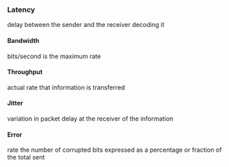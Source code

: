 ### Latency 
delay between the sender and the receiver decoding it




#### Bandwidth 
bits/second is the maximum rate

#### Throughput 
actual rate that information is transferred    

#### Jitter 
variation in packet delay at the receiver of the information    

#### Error 
rate the number of corrupted bits expressed as a percentage or fraction of the total sent      
